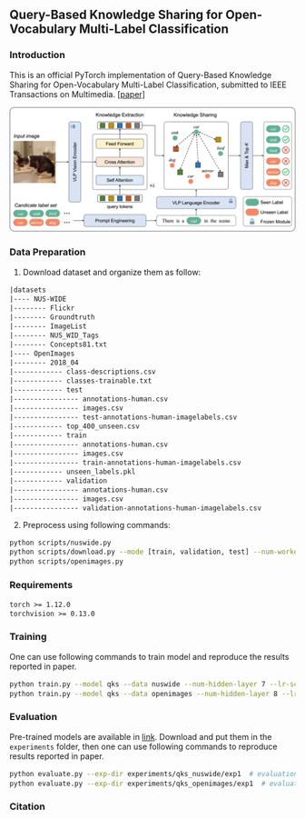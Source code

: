 ## Query-Based Knowledge Sharing for Open-Vocabulary Multi-Label Classification

### Introduction
This is an official PyTorch implementation of Query-Based Knowledge Sharing for Open-Vocabulary Multi-Label Classification, submitted to IEEE Transactions on Multimedia. [[paper]]()

![alt tsformer](src/framework.png)


### Data Preparation
1. Download dataset and organize them as follow:
```
|datasets
|---- NUS-WIDE
|-------- Flickr
|-------- Groundtruth
|-------- ImageList
|-------- NUS_WID_Tags
|-------- Concepts81.txt
|---- OpenImages
|-------- 2018_04
|------------ class-descriptions.csv
|------------ classes-trainable.txt
|------------ test
|---------------- annotations-human.csv
|---------------- images.csv
|---------------- test-annotations-human-imagelabels.csv
|------------ top_400_unseen.csv
|------------ train
|---------------- annotations-human.csv
|---------------- images.csv
|---------------- train-annotations-human-imagelabels.csv
|------------ unseen_labels.pkl
|------------ validation
|---------------- annotations-human.csv
|---------------- images.csv
|---------------- validation-annotations-human-imagelabels.csv
```

2. Preprocess using following commands:
```bash
python scripts/nuswide.py
python scripts/download.py --mode [train, validation, test] --num-workers 32  # dowload image data for Open Images
python scripts/openimages.py
```

### Requirements
```
torch >= 1.12.0
torchvision >= 0.13.0
```

### Training
One can use following commands to train model and reproduce the results reported in paper.
```bash
python train.py --model qks --data nuswide --num-hidden-layer 7 --lr-scheduler ReduceLROnPlateau --lr 0.00001 --loss asl --num-query-tokens 12 --gamma-neg 4.0
python train.py --model qks --data openimages --num-hidden-layer 8 --lr-scheduler ReduceLROnPlateau --lr 0.00001 --loss bce --num-query-tokens 22 --gamma-neg 4.0 --topk 10 20
```

### Evaluation

Pre-trained models are available in [link](https://pan.seu.edu.cn:443/link/3C5AF12C13775D0C195EB35D4AFB6CB9). Download and put them in the `experiments` folder, then one can use following commands to reproduce results reported in paper.
```bash
python evaluate.py --exp-dir experiments/qks_nuswide/exp1  # evaluation for NUS-WIDE
python evaluate.py --exp-dir experiments/qks_openimages/exp1  # evaluation for Open Images
```

### Citation
```

```
